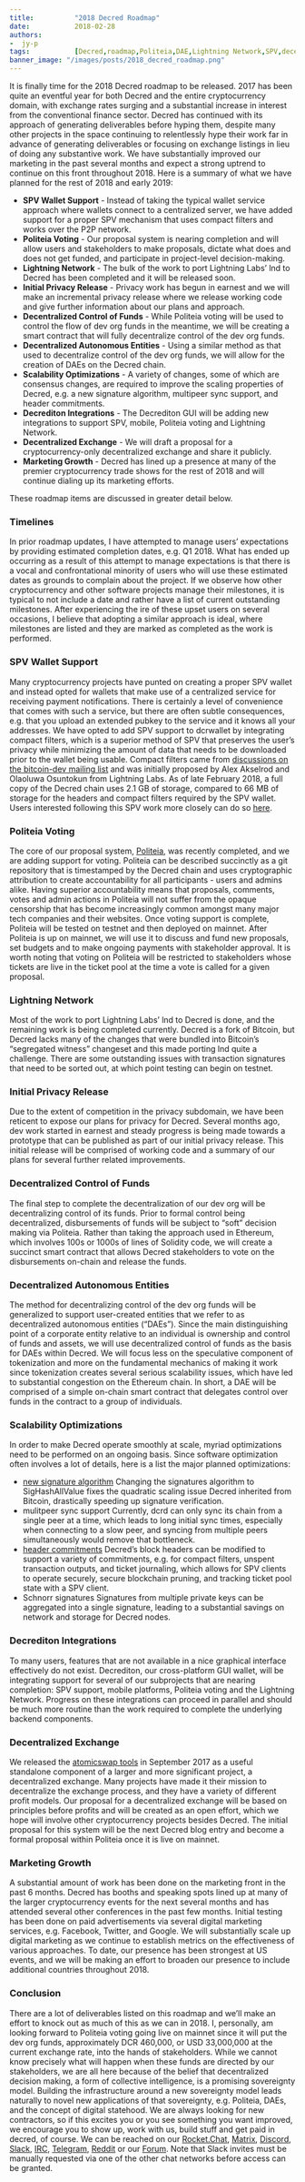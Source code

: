```yaml
---
title:			"2018 Decred Roadmap"
date:			2018-02-28
authors:
-  jy-p
tags:			[Decred,roadmap,Politeia,DAE,Lightning Network,SPV,decentralized exchange]
banner_image: "/images/posts/2018_decred_roadmap.png"
---
```


It is finally time for the 2018 Decred roadmap to be released.  2017 has been quite an eventful year for both Decred and the entire cryptocurrency domain, with exchange rates surging and a substantial increase in interest from the conventional finance sector.  Decred has continued with its approach of generating deliverables before hyping them, despite many other projects in the space continuing to relentlessly hype their work far in advance of generating deliverables or focusing on exchange listings in lieu of doing any substantive work.  We have substantially improved our marketing in the past several months and expect a strong uptrend to continue on this front throughout 2018.  Here is a summary of what we have planned for the rest of 2018 and early 2019:

+ **SPV Wallet Support** - Instead of taking the typical wallet service approach where wallets connect to a centralized server, we have added support for a proper SPV mechanism that uses compact filters and works over the P2P network.
+ **Politeia Voting** - Our proposal system is nearing completion and will allow users and stakeholders to make proposals, dictate what does and does not get funded, and participate in project-level decision-making.
+ **Lightning Network** - The bulk of the work to port Lightning Labs’ lnd to Decred has been completed and it will be released soon.
+ **Initial Privacy Release** - Privacy work has begun in earnest and we will make an incremental privacy release where we release working code and give further information about our plans and approach.
+ **Decentralized Control of Funds** - While Politeia voting will be used to control the flow of dev org funds in the meantime, we will be creating a smart contract that will fully decentralize control of the dev org funds.
+ **Decentralized Autonomous Entities** - Using a similar method as that used to decentralize control of the dev org funds, we will allow for the creation of DAEs on the Decred chain.
+ **Scalability Optimizations** - A variety of changes, some of which are consensus changes, are required to improve the scaling properties of Decred, e.g. a new signature algorithm, multipeer sync support, and header commitments.
+ **Decrediton Integrations** - The Decrediton GUI will be adding new integrations to support SPV, mobile, Politeia voting and Lightning Network.
+ **Decentralized Exchange** - We will draft a proposal for a cryptocurrency-only decentralized exchange and share it publicly.
+ **Marketing Growth** - Decred has lined up a presence at many of the premier cryptocurrency trade shows for the rest of 2018 and will continue dialing up its marketing efforts.

These roadmap items are discussed in greater detail below.

<!--more-->

### Timelines

In prior roadmap updates, I have attempted to manage users’ expectations by providing estimated completion dates, e.g. Q1 2018.  What has ended up occurring as a result of this attempt to manage expectations is that there is a vocal and confrontational minority of users who will use these estimated dates as grounds to complain about the project.  If we observe how other cryptocurrency and other software projects manage their milestones, it is typical to not include a date and rather have a list of current outstanding milestones.  After experiencing the ire of these upset users on several occasions, I believe that adopting a similar approach is ideal, where milestones are listed and they are marked as completed as the work is performed.
 
### SPV Wallet Support

Many cryptocurrency projects have punted on creating a proper SPV wallet and instead opted for wallets that make use of a centralized service for receiving payment notifications.  There is certainly a level of convenience that comes with such a service, but there are often subtle consequences, e.g. that you upload an extended pubkey to the service and it knows all your addresses.  We have opted to add SPV support to dcrwallet by integrating compact filters, which is a superior method of SPV that preserves the user’s privacy while minimizing the amount of data that needs to be downloaded prior to the wallet being usable.  Compact filters came from [discussions on the bitcoin-dev mailing list](https://lists.linuxfoundation.org/pipermail/bitcoin-dev/2017-June/014474.html) and was initially proposed by Alex Akselrod and Olaoluwa Osuntokun from Lightning Labs.  As of late February 2018, a full copy of the Decred chain uses 2.1 GB of storage, compared to 66 MB of storage for the headers and compact filters required by the SPV wallet.  Users interested following this SPV work more closely can do so [here](https://github.com/decred/dcrwallet/issues/1000).

### Politeia Voting

The core of our proposal system, [Politeia](https://github.com/decred/politeia/), was recently completed, and we are adding support for voting.  Politeia can be described succinctly as a git repository that is timestamped by the Decred chain and uses cryptographic attribution to create accountability for all participants - users and admins alike.  Having superior accountability means that proposals, comments, votes and admin actions in Politeia will not suffer from the opaque censorship that has become increasingly common amongst many major tech companies and their websites.  Once voting support is complete, Politeia will be tested on testnet and then deployed on mainnet.  After Politeia is up on mainnet, we will use it to discuss and fund new proposals, set budgets and to make ongoing payments with stakeholder approval.  It is worth noting that voting on Politeia will be restricted to stakeholders whose tickets are live in the ticket pool at the time a vote is called for a given proposal.

### Lightning Network

Most of the work to port Lightning Labs’ lnd to Decred is done, and the remaining work is being completed currently.  Decred is a fork of Bitcoin, but Decred lacks many of the changes that were bundled into Bitcoin’s “segregated witness” changeset and this made porting lnd quite a challenge.  There are some outstanding issues with transaction signatures that need to be sorted out, at which point testing can begin on testnet.

### Initial Privacy Release

Due to the extent of competition in the privacy subdomain, we have been reticent to expose our plans for privacy for Decred.  Several months ago, dev work started in earnest and steady progress is being made towards a prototype that can be published as part of our initial privacy release.  This initial release will be comprised of working code and a summary of our plans for several further related improvements.

### Decentralized Control of Funds

The final step to complete the decentralization of our dev org will be decentralizing control of its funds.  Prior to formal control being decentralized, disbursements of funds will be subject to “soft” decision making via Politeia.  Rather than taking the approach used in Ethereum, which involves 100s or 1000s of lines of Solidity code, we will create a succinct smart contract that allows Decred stakeholders to vote on the disbursements on-chain and release the funds.

### Decentralized Autonomous Entities

The method for decentralizing control of the dev org funds will be generalized to support user-created entities that we refer to as decentralized autonomous entities (“DAEs”).  Since the main distinguishing point of a corporate entity relative to an individual is ownership and control of funds and assets, we will use decentralized control of funds as the basis for DAEs within Decred.  We will focus less on the speculative component of tokenization and more on the fundamental mechanics of making it work since tokenization creates several serious scalability issues, which have led to substantial congestion on the Ethereum chain.  In short, a DAE will be comprised of a simple on-chain smart contract that delegates control over funds in the contract to a group of individuals.

### Scalability Optimizations

In order to make Decred operate smoothly at scale, myriad optimizations need to be performed on an ongoing basis.  Since software optimization often involves a lot of details, here is a list the major planned optimizations:

+ [new signature algorithm](https://github.com/decred/dcrd/issues/950)  Changing the signatures algorithm to SigHashAllValue fixes the quadratic scaling issue Decred inherited from Bitcoin, drastically speeding up signature verification.
+ mulitpeer sync support  Currently, dcrd can only sync its chain from a single peer at a time, which leads to long initial sync times, especially when connecting to a slow peer, and syncing from multiple peers simultaneously would remove that bottleneck.
+ [header commitments](https://github.com/decred/dcrd/issues/971)  Decred’s block headers can be modified to support a variety of commitments, e.g. for compact filters, unspent transaction outputs, and ticket journaling, which allows for SPV clients to operate securely, secure blockchain pruning, and tracking ticket pool state with a SPV client.
+ Schnorr signatures  Signatures from multiple private keys can be aggregated into a single signature, leading to a substantial savings on network and storage for Decred nodes.

### Decrediton Integrations

To many users, features that are not available in a nice graphical interface effectively do not exist.  Decrediton, our cross-platform GUI wallet, will be integrating support for several of our subprojects that are nearing completion: SPV support, mobile platforms, Politeia voting and the Lightning Network.  Progress on these integrations can proceed in parallel and should be much more routine than the work required to complete the underlying backend components.

### Decentralized Exchange

We released the [atomicswap tools](https://github.com/decred/atomicswap/) in September 2017 as a useful standalone component of a larger and more significant project, a decentralized exchange.  Many projects have made it their mission to decentralize the exchange process, and they have a variety of different profit models.  Our proposal for a decentralized exchange will be based on principles before profits and will be created as an open effort, which we hope will involve other cryptocurrency projects besides Decred.  The initial proposal for this system will be the next Decred blog entry and become a formal proposal within Politeia once it is live on mainnet.

### Marketing Growth

A substantial amount of work has been done on the marketing front in the past 6 months.  Decred has booths and speaking spots lined up at many of the larger cryptocurrency events for the next several months and has attended several other conferences in the past few months.  Initial testing has been done on paid advertisements via several digital marketing services, e.g. Facebook, Twitter, and Google.  We will substantially scale up digital marketing as we continue to establish metrics on the effectiveness of various approaches.  To date, our presence has been strongest at US events, and we will be making an effort to broaden our presence to include additional countries throughout 2018.

### Conclusion

There are a lot of deliverables listed on this roadmap and we’ll make an effort to knock out as much of this as we can in 2018.  I, personally, am looking forward to Politeia voting going live on mainnet since it will put the dev org funds, approximately DCR 460,000, or USD 33,000,000 at the current exchange rate, into the hands of stakeholders.  While we cannot know precisely what will happen when these funds are directed by our stakeholders, we are all here because of the belief that decentralized decision making, a form of collective intelligence, is a promising sovereignty model.  Building the infrastructure around a new sovereignty model leads naturally to novel new applications of that sovereignty, e.g. Politeia, DAEs, and the concept of digital statehood.  We are always looking for new contractors, so if this excites you or you see something you want improved, we encourage you to show up, work with us, build stuff and get paid  in decred, of course.  We can be reached on our [Rocket.Chat](https://rocketchat.decred.org), [Matrix](https://riot.im/app/#/room/#general:decred.org), [Discord](https://discord.gg/GJ2GXfz), [Slack](https://decred.slack.com/), [IRC](https://webchat.freenode.net/?channels=decred&uio=d4), [Telegram](https://t.me/decred), [Reddit](https://reddit.com/r/decred) or our [Forum](https://forum.decred.org/). Note that Slack invites must be manually requested via one of the other chat networks before access can be granted.
